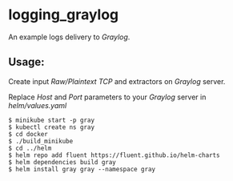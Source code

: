 # logging_graylog

An example logs delivery to _Graylog_.

Usage:
------

Create input _Raw/Plaintext TCP_ and extractors on _Graylog_ server.

Replace _Host_ and _Port_ parameters to your _Graylog_ server in _helm/values.yaml_

    $ minikube start -p gray
    $ kubectl create ns gray
    $ cd docker
    $ ./build_minikube
    $ cd ../helm
    $ helm repo add fluent https://fluent.github.io/helm-charts
    $ helm dependencies build gray
    $ helm install gray gray --namespace gray
